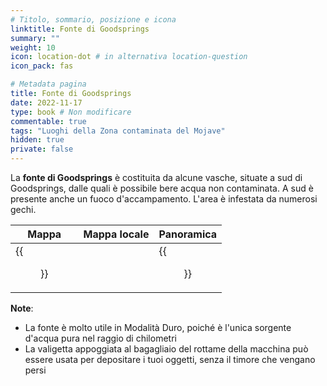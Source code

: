 ```yaml
---
# Titolo, sommario, posizione e icona
linktitle: Fonte di Goodsprings
summary: ""
weight: 10
icon: location-dot # in alternativa location-question
icon_pack: fas

# Metadata pagina
title: Fonte di Goodsprings
date: 2022-11-17
type: book # Non modificare
commentable: true
tags: "Luoghi della Zona contaminata del Mojave"
hidden: true
private: false
---
```


<div class="fnv">

La **fonte di Goodsprings** è costituita da alcune vasche, situate a sud di Goodsprings, dalle quali è possibile bere acqua non contaminata. A sud è presente anche un fuoco d'accampamento. L'area è infestata da numerosi gechi.

| Mappa | Mappa locale | Panoramica |
| ----- | ------------ | ---------- |
|  {{<figure src="fnv/Goodsprings_Source_loc.webp">}}     |              |  {{<figure src="fnv/Goodsprings_Source.webp">}}          | 

**Note**:
- La fonte è molto utile in Modalità Duro, poiché è l'unica sorgente d'acqua pura nel raggio di chilometri
- La valigetta appoggiata al bagagliaio del rottame della macchina può essere usata per depositare i tuoi oggetti, senza il timore che vengano persi

</div>
